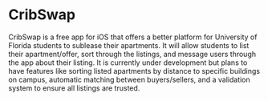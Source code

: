 # CribSwap

CribSwap is a free app for iOS that offers a better platform for University of Florida students to sublease their apartments. It will allow students
to list their apartment/offer, sort through the listings, and message users through the app about their listing. It is currently under development
but plans to have features like sorting listed apartments by distance to specific buildings on campus, automatic matching between buyers/sellers, and a 
validation system to ensure all listings are trusted.
